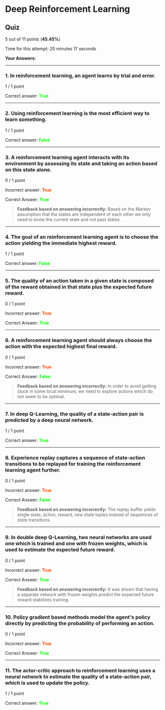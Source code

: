 # Deep Reinforcement Learning

## Quiz

5 out of 11 points (**45.45%**)

Time for this attempt: 20 minutes 17 seconds

**Your Answers:**

---

### 1. In reinforcement learning, an agent learns by trial and error.

1 / 1 point

Correct answer: <span style="color: lime">
**True**

---

### 2. Using reinforcement learning is the most efficient way to learn something.

1 / 1 point

Correct answer: <span style="color: lime">
**False**

---

### 3. A reinforcement learning agent interacts with its environment by assessing its state and taking an action based on this state alone.

0 / 1 point

Incorrect answer: <span style="color: orangered">
**True**

Correct Answer: <span style="color: lime">
**True**

> **Feedback based on answering incorrectly:**
> Based on the Markov assumption that the states are independent of each other we only need to know the current state and not past states.

---

### 4. The goal of an reinforcement learning agent is to choose the action yielding the immediate highest reward.

1 / 1 point

Correct answer: <span style="color: lime">
**False**

---

### 5. The quality of an action taken in a given state is composed of the reward obtained in that state plus the expected future reward.

0 / 1 point

Incorrect answer: <span style="color: orangered">
**True**

Correct Answer: <span style="color: lime">
**True**

---

### 6. A reinforcement learning agent should always choose the action with the expected highest final reward.

0 / 1 point

Incorrect answer: <span style="color: orangered">
**True**

Correct Answer: <span style="color: lime">
**False**

> **Feedback based on answering incorrectly:**
> In order to avoid getting stuck in some local minimum, we need to explore actions which do not seem to be optimal.

---

### 7. In deep Q-Learning, the quality of a state-action pair is predicted by a deep neural network.

1 / 1 point

Correct answer: <span style="color: lime">
**True**

---

### 8. Experience replay captures a sequence of state-action transitions to be replayed for training the reinforcement learning agent further.

0 / 1 point

Incorrect answer: <span style="color: orangered">
**True**

Correct Answer: <span style="color: lime">
**False**

> **Feedback based on answering incorrectly:**
> The replay buffer yields single state, action, reward, new state tuples instead of sequences of state transitions.

---

### 9. In double deep Q-Learning, two neural networks are used one which is trained and one with frozen weights, which is used to estimate the expected future reward.

0 / 1 point

Incorrect answer: <span style="color: orangered">
**True**

Correct Answer: <span style="color: lime">
**True**

> **Feedback based on answering incorrectly:**
> It was shown that having a separate network with frozen weights predict the expected future reward stabilizes training.

---

### 10. Policy gradient based methods model the agent's policy directly by predicting the probability of performing an action.

0 / 1 point

Incorrect answer: <span style="color: orangered">
**True**

Correct Answer: <span style="color: lime">
**True**

---

### 11. The actor-critic approach to reinforcement learning uses a neural network to estimate the quality of a state-action pair, which is used to update the policy.

1 / 1 point

Correct answer: <span style="color: lime">
**True**
